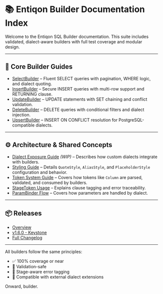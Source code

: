 # 📚 Entiqon Builder Documentation Index

Welcome to the Entiqon SQL Builder documentation. This suite includes validated, dialect-aware builders with full test
coverage and modular design.

---

## 📘 Core Builder Guides

- [SelectBuilder](dev/builder/select_builder.md) – Fluent SELECT queries with pagination, WHERE logic, and dialect
  quoting.
- [InsertBuilder](dev/builder/insert_builder.md) – Secure INSERT queries with multi-row support and RETURNING clause.
- [UpdateBuilder](dev/builder/update_builder.md) – UPDATE statements with SET chaining and conflict validation.
- [DeleteBuilder](dev/builder/delete_builder.md) – DELETE queries with conditional filters and dialect injection.
- [UpsertBuilder](dev/builder/upsert_builder.md) – INSERT ON CONFLICT resolution for PostgreSQL-compatible dialects.

---

## ⚙️ Architecture & Shared Concepts

- [Dialect Exposure Guide](dev/driver/dialect.md) *(WIP)* – Describes how custom dialects integrate with builders.
- [Styling Guide](dev/driver/styling.md) – Details `QuoteStyle`, `AliasStyle`, and `PlaceholderStyle` configuration and behavior.
- [Token System Guide](dev/build/token.md) – Covers how tokens like `Column` are parsed, validated, and consumed by
  builders.
- [StageToken Usage](dev/builder/builder_guide.md#stagetoken) – Explains clause tagging and error traceability.
- [ParamBinder Flow](dev/builder/builder_guide.md#parambinder) – Covers how parameters are handled by dialect.

---

## 📦 Releases
- [Overview](./releases/index.md)
- [v1.6.0 - Keystone](./releases/release-notes-v1.6.0.md)
- [Full Changelog](./CHANGELOG.md)

---

All builders follow the same principles:

- ✅ 100% coverage or near
- 🔐 Validation-safe
- 🧠 Stage-aware error tagging
- 🧩 Compatible with external dialect extensions

Onward, builder.
